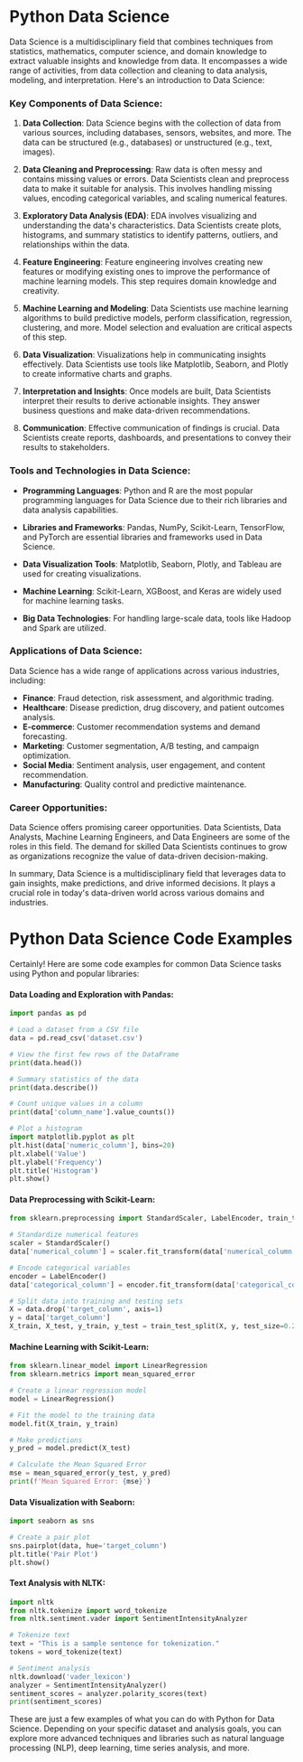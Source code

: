 # Python Data Science 

Data Science is a multidisciplinary field that combines techniques from statistics, mathematics, computer science, and domain knowledge to extract valuable insights and knowledge from data. It encompasses a wide range of activities, from data collection and cleaning to data analysis, modeling, and interpretation. Here's an introduction to Data Science:

### Key Components of Data Science:

1. **Data Collection**: Data Science begins with the collection of data from various sources, including databases, sensors, websites, and more. The data can be structured (e.g., databases) or unstructured (e.g., text, images).

2. **Data Cleaning and Preprocessing**: Raw data is often messy and contains missing values or errors. Data Scientists clean and preprocess data to make it suitable for analysis. This involves handling missing values, encoding categorical variables, and scaling numerical features.

3. **Exploratory Data Analysis (EDA)**: EDA involves visualizing and understanding the data's characteristics. Data Scientists create plots, histograms, and summary statistics to identify patterns, outliers, and relationships within the data.

4. **Feature Engineering**: Feature engineering involves creating new features or modifying existing ones to improve the performance of machine learning models. This step requires domain knowledge and creativity.

5. **Machine Learning and Modeling**: Data Scientists use machine learning algorithms to build predictive models, perform classification, regression, clustering, and more. Model selection and evaluation are critical aspects of this step.

6. **Data Visualization**: Visualizations help in communicating insights effectively. Data Scientists use tools like Matplotlib, Seaborn, and Plotly to create informative charts and graphs.

7. **Interpretation and Insights**: Once models are built, Data Scientists interpret their results to derive actionable insights. They answer business questions and make data-driven recommendations.

8. **Communication**: Effective communication of findings is crucial. Data Scientists create reports, dashboards, and presentations to convey their results to stakeholders.

### Tools and Technologies in Data Science:

- **Programming Languages**: Python and R are the most popular programming languages for Data Science due to their rich libraries and data analysis capabilities.

- **Libraries and Frameworks**: Pandas, NumPy, Scikit-Learn, TensorFlow, and PyTorch are essential libraries and frameworks used in Data Science.

- **Data Visualization Tools**: Matplotlib, Seaborn, Plotly, and Tableau are used for creating visualizations.

- **Machine Learning**: Scikit-Learn, XGBoost, and Keras are widely used for machine learning tasks.

- **Big Data Technologies**: For handling large-scale data, tools like Hadoop and Spark are utilized.

### Applications of Data Science:

Data Science has a wide range of applications across various industries, including:
- **Finance**: Fraud detection, risk assessment, and algorithmic trading.
- **Healthcare**: Disease prediction, drug discovery, and patient outcomes analysis.
- **E-commerce**: Customer recommendation systems and demand forecasting.
- **Marketing**: Customer segmentation, A/B testing, and campaign optimization.
- **Social Media**: Sentiment analysis, user engagement, and content recommendation.
- **Manufacturing**: Quality control and predictive maintenance.

### Career Opportunities:

Data Science offers promising career opportunities. Data Scientists, Data Analysts, Machine Learning Engineers, and Data Engineers are some of the roles in this field. The demand for skilled Data Scientists continues to grow as organizations recognize the value of data-driven decision-making.

In summary, Data Science is a multidisciplinary field that leverages data to gain insights, make predictions, and drive informed decisions. It plays a crucial role in today's data-driven world across various domains and industries.

# Python Data Science Code Examples

Certainly! Here are some code examples for common Data Science tasks using Python and popular libraries:

#### Data Loading and Exploration with Pandas:

```python
import pandas as pd

# Load a dataset from a CSV file
data = pd.read_csv('dataset.csv')

# View the first few rows of the DataFrame
print(data.head())

# Summary statistics of the data
print(data.describe())

# Count unique values in a column
print(data['column_name'].value_counts())

# Plot a histogram
import matplotlib.pyplot as plt
plt.hist(data['numeric_column'], bins=20)
plt.xlabel('Value')
plt.ylabel('Frequency')
plt.title('Histogram')
plt.show()
```

#### Data Preprocessing with Scikit-Learn:

```python
from sklearn.preprocessing import StandardScaler, LabelEncoder, train_test_split

# Standardize numerical features
scaler = StandardScaler()
data['numerical_column'] = scaler.fit_transform(data['numerical_column'].values.reshape(-1, 1))

# Encode categorical variables
encoder = LabelEncoder()
data['categorical_column'] = encoder.fit_transform(data['categorical_column'])

# Split data into training and testing sets
X = data.drop('target_column', axis=1)
y = data['target_column']
X_train, X_test, y_train, y_test = train_test_split(X, y, test_size=0.2, random_state=42)
```

#### Machine Learning with Scikit-Learn:

```python
from sklearn.linear_model import LinearRegression
from sklearn.metrics import mean_squared_error

# Create a linear regression model
model = LinearRegression()

# Fit the model to the training data
model.fit(X_train, y_train)

# Make predictions
y_pred = model.predict(X_test)

# Calculate the Mean Squared Error
mse = mean_squared_error(y_test, y_pred)
print(f'Mean Squared Error: {mse}')
```

#### Data Visualization with Seaborn:

```python
import seaborn as sns

# Create a pair plot
sns.pairplot(data, hue='target_column')
plt.title('Pair Plot')
plt.show()
```

#### Text Analysis with NLTK:

```python
import nltk
from nltk.tokenize import word_tokenize
from nltk.sentiment.vader import SentimentIntensityAnalyzer

# Tokenize text
text = "This is a sample sentence for tokenization."
tokens = word_tokenize(text)

# Sentiment analysis
nltk.download('vader_lexicon')
analyzer = SentimentIntensityAnalyzer()
sentiment_scores = analyzer.polarity_scores(text)
print(sentiment_scores)
```

These are just a few examples of what you can do with Python for Data Science. Depending on your specific dataset and analysis goals, you can explore more advanced techniques and libraries such as natural language processing (NLP), deep learning, time series analysis, and more.
